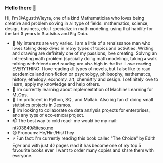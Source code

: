 <H3> Hello there 👋 </H3>

Hi, I’m @AgustinVieyra, one of a kind Mathematician who loves being creative and problem solving in all type of fields: mathematics, science, design,  business, etc. I specialize in math modeling, using that hability for the last 5 years in Statistics and Big Data.

- 👀 My interests are very varied. I am a little of a renaissance man who loves taking deep dives in many types of topics and activities. Writting and drawing are definitely one of my passions, love creating. Solving an interesting math problem (specially doing math modeling), taking a walk talking with friends and reading are also high in the list. I love reading EVERYTHING. I love reading all types of novels, but I also like to read academical and non-fiction on psychology, philosophy, mathematics, history, ethology, economy, art, chemistry and design. I definitely love to learn, apply my knowledge and help others.
- 🌱 I’m currently learning about implementation of Machine Learning for MLOps.
- 📓 I'm proficient in Python, SQL and Matlab. Also big fan of doing small statistics projects in Desmos.
- 💞️ I’m looking to collaborate on data analysis projects for enterprises, and any type of eco-ethical project.
- 📫 The best way to cold reach me would be my mail: nt703849@iteso.mx
- 😄 Pronouns: He/Him/His/They
- ⚡ Fun fact: I'm currently reading this book called "The Choide" by Edith Eger and with just 40 pages read it has become one of my top 5 favourite books ever. I want to order many copies and share them with everyone.

<!---
AgustinVieyra/AgustinVieyra is a ✨ special ✨ repository because its `README.md` (this file) appears on your GitHub profile.
You can click the Preview link to take a look at your changes.
--->
